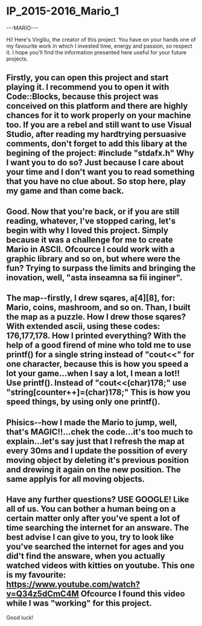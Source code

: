 # IP_2015-2016_Mario_1
---MARIO---

  Hi! Here's Virgiliu, the creator of this project. You have on your hands one of my favourite work in which I invested time, energy and passion, so respect it. I hope you'll find the information presented here useful for your future projects. 
  
  Firstly, you can open this project and start playing it. I recommend you to open it with Code::Blocks, because this project was conceived on this platform and there are highly chances for it to work properly on your machine too. If you are a rebel and still want to use Visual Studio, after reading my hardtrying persuasive comments, don't forget to add this libary at the begining of the project: #include "stdafx.h" 
  Why I want you to do so? Just because I care about your time and I don't want you to read something that you have no clue about. So stop here, play my game and than come back.
-----------------------------
  Good. Now that you're back, or if you are still reading, whatever, I've stopped caring, let's begin with why I loved this project. Simply because it was a challenge for me to create Mario in ASCII. Ofcource I could work with a graphic library and so on, but where were the fun? Trying to surpass the limits and bringing the inovation, well, "asta inseamna sa fii inginer".
-----------------------------
  The map--firstly, I drew sqares, a[4][8], for: Mario, coins, mashroom, and so on. Than, I built the map as a puzzle.
  How I drew those sqares? With extended ascii, using these codes: 176,177,178. 
  How I printed everything? With the help of a good firend of mine who told me to use printf() for a single string instead of "cout<<" for one character, because this is how you speed a lot your game...when I say a lot, I mean a lot!! Use printf(). Instead of "cout<<(char)178;" use "string[counter++]=(char)178;" This is how you speed things, by using only one printf().
-----------------------------
  Phisics--how I made the Mario to jump, well, that's MAGIC!!...chek the code...it's too much to explain...let's say just that I refresh the map at every 30ms and I update the possition of every moving object by deleting it's previous position and drewing it again on the new position. The same applyis for all moving objects. 
-----------------------------
  Have any further questions? USE GOOGLE! Like all of us. You can bother a human being on a certain matter only after you've spent a lot of time searching the internet for an answare. The best advise I can give to you, try to look like you've searched the internet for ages and you did't find the answare, when you actually watched videos with kitties on youtube. This one is my favourite: https://www.youtube.com/watch?v=Q34z5dCmC4M
  Ofcource I found this video while I was "working" for this project. 
-----------------------------
Good luck!
  
